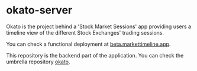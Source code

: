 # okato-server

Okato is the project behind a 'Stock Market Sessions' app providing users a timeline view of the different Stock Exchanges' trading sessions.

You can check a functional deployment at [beta.markettimeline.app](https://beta.markettimeline.app).

This repository is the backend part of the application. You can check the umbrella repository [okato](https://github.com/aurelticot/okato).
